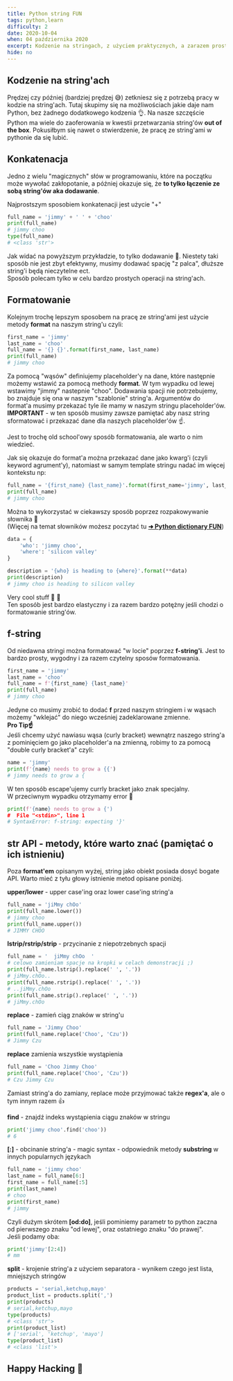 ```yaml
---
title: Python string FUN
tags: python,learn
difficulty: 2
date: 2020-10-04
when: 04 października 2020
excerpt: Kodzenie na stringach, z użyciem praktycznych, a zarazem prostych przykładów 🤏
hide: no
---
```


## Kodzenie na string'ach

Prędzej czy później (bardziej prędzej 😅) zetkniesz się z potrzebą pracy w kodzie na string'ach. Tutaj skupimy się na możliwościach jakie daje nam Python, bez żadnego dodatkowego kodzenia 👌. Na nasze szczęście Python ma wiele do zaoferowania w kwestii przetwarzania string'ów **out of the box**. Pokusiłbym się nawet o stwierdzenie, że pracę ze string'ami w pythonie da się lubić.  

## Konkatenacja

Jedno z wielu "magicznych" słów w programowaniu, które na początku może wywołać zakłopotanie, a później okazuje się, że **to tylko łączenie ze sobą string'ów aka dodawanie**.  

Najprostszym sposobiem konkatenacji jest użycie "+"  

```python
full_name = 'jimmy' + ' ' + 'choo'
print(full_name)
# jimmy choo
type(full_name)
# <class 'str'>
```

Jak widać na powyższym przykładzie, to tylko dodawanie 👀. Niestety taki sposób nie jest zbyt efektywny, musimy dodawać spację "z palca", dłuższe string'i będą nieczytelne ect.  
Sposób polecam tylko w celu bardzo prostych operacji na string'ach.  

## Formatowanie

Kolejnym trochę lepszym sposobem na pracę ze string'ami jest użycie metody **format** na naszym string'u czyli:  

```python
first_name = 'jimmy'
last_name = 'choo'
full_name = '{} {}'.format(first_name, last_name)
print(full_name)
# jimmy choo
```

Za pomocą "wąsów" definiujemy placeholder'y na dane, które następnie możemy wstawić za pomocą methody **format**. W tym wypadku od lewej wstawimy "jimmy" nastepnie "choo". Dodawania spacji nie potrzebujemy, bo znajduje się ona w naszym "szablonie" string'a. Argumentów do format'a musimy przekazać tyle ile mamy w naszym stringu placeholder'ów.  
**IMPORTANT** - w ten sposób musimy zawsze pamiętać aby nasz string sformatować i przekazać dane dla naszych placeholder'ów ☝️.  

Jest to trochę old school'owy sposób formatowania, ale warto o nim wiedzieć.  

Jak się okazuje do format'a można przekazać dane jako kwarg'i (czyli keyword agrument'y), natomiast w samym template stringu nadać im więcej kontekstu np:  

```python
full_name = '{first_name} {last_name}'.format(first_name='jimmy', last_name='choo')
print(full_name)
# jimmy choo
```  

Można to wykorzystać w ciekawszy sposób poprzez rozpakowywanie słownika 🧠  
(Więcej na temat słowników możesz poczytać tu **[➜ Python dictionary FUN](/blog/python-dictionary-fun)**)

```python
data = {
    'who': 'jimmy choo',
    'where': 'silicon valley'
}

description = '{who} is heading to {where}'.format(**data)
print(description)
# jimmy choo is heading to silicon valley
```

Very cool stuff 🖖 💪  
Ten sposób jest bardzo elastyczny i za razem bardzo potężny jeśli chodzi o formatowanie string'ów.  

## f-string

Od niedawna stringi można formatować "w locie" poprzez **f-string'i**. Jest to bardzo prosty, wygodny i za razem czytelny sposów formatowania.  

```python
first_name = 'jimmy'
last_name = 'choo'
full_name = f'{first_name} {last_name}'
print(full_name)
# jimmy choo
```  

Jedyne co musimy zrobić to dodać **f** przed naszym stringiem i w wąsach możemy "wklejać" do niego wcześniej zadeklarowane zmienne.  
**Pro Tip☝️**  
Jeśli chcemy użyć nawiasu wąsa (curly bracket) wewnątrz naszego string'a z pominięciem go jako placeholder'a na zmienną, robimy to za pomocą "double curly bracket'a" czyli:  

```python
name = 'jimmy'
print(f'{name} needs to grow a {{')
# jimmy needs to grow a {
```  

W ten sposób escape'ujemy currly bracket jako znak specjalny.  
W przeciwnym wypadku otrzymamy error 😤

```python
print(f'{name} needs to grow a {')  
#  File "<stdin>", line 1
# SyntaxError: f-string: expecting '}'
```

## str API - metody, które warto znać (pamiętać o ich istnieniu)

Poza **format'em** opisanym wyżej, string jako obiekt posiada dosyć bogate API. Warto mieć z tyłu głowy istnienie metod opisane poniżej.  

**upper/lower** - upper case'ing oraz lower case'ing string'a  

```python
full_name = 'jiMmy chOo'
print(full_name.lower())
# jimmy choo
print(full_name.upper())
# JIMMY CHOO
```

**lstrip/rstrip/strip** - przycinanie z niepotrzebnych spacji  

```python
full_name = '  jiMmy chOo  '
# celowo zamieniam spacje na kropki w celach demonstracji ;)
print(full_name.lstrip().replace(' ', '.'))
# jiMmy.chOo..
print(full_name.rstrip().replace(' ', '.'))
# ..jiMmy.chOo
print(full_name.strip().replace(' ', '.'))
# jiMmy.chOo
```

**replace** - zamień ciąg znaków w string'u  

```python
full_name = 'Jimmy Choo'
print(full_name.replace('Choo', 'Czu'))
# Jimmy Czu
```

**replace** zamienia wszystkie wystąpienia  

```python
full_name = 'Choo Jimmy Choo'
print(full_name.replace('Choo', 'Czu'))
# Czu Jimmy Czu
```  

Zamiast string'a do zamiany, replace może przyjmować także **regex'a**, ale o tym innym razem 👍  

**find** - znajdź indeks wystąpienia ciągu znaków w stringu  

```python
print('jimmy choo'.find('choo'))
# 6
```

**[:]** - obcinanie string'a - magic syntax - odpowiednik metody **substring** w innych popularnych językach  

```python
full_name = 'jimmy choo'
last_name = full_name[6:]
first_name = full_name[:5]
print(last_name)
# choo
print(first_name)
# jimmy
```  

Czyli dużym skrótem **[od:do]**, jeśli pominiemy parametr to python zaczna od pierwszego znaku "od lewej", oraz ostatniego znaku "do prawej".  
Jeśli podamy oba:  

```python
print('jimmy'[2:4])
# mm
```  

**split** - krojenie string'a z użyciem separatora - wynikem czego jest lista, mniejszych stringów  

```python
products = 'serial,ketchup,mayo'
product_list = products.split(',')
print(products)
# serial,ketchup,mayo
type(products)
# <class 'str'>
print(product_list)
# ['serial', 'ketchup', 'mayo']
type(product_list)
# <class 'list'>
```  

## Happy Hacking 🤖

